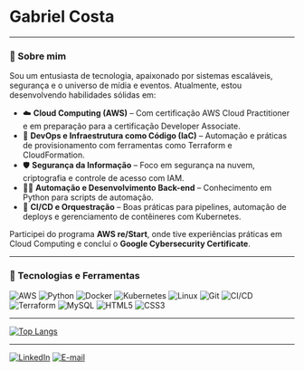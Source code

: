 # Gabriel Costa

---

### 🧠 Sobre mim

Sou um entusiasta de tecnologia, apaixonado por sistemas escaláveis, segurança e o universo de mídia e eventos. Atualmente, estou desenvolvendo habilidades sólidas em:

- ☁️ **Cloud Computing (AWS)** – Com certificação AWS Cloud Practitioner e em preparação para a certificação Developer Associate.
- 🧰 **DevOps e Infraestrutura como Código (IaC)** – Automação e práticas de provisionamento com ferramentas como Terraform e CloudFormation.
- 🛡️ **Segurança da Informação** – Foco em segurança na nuvem, criptografia e controle de acesso com IAM.
- 👨‍💻 **Automação e Desenvolvimento Back-end** – Conhecimento em Python para scripts de automação.
- 🔄 **CI/CD e Orquestração** – Boas práticas para pipelines, automação de deploys e gerenciamento de contêineres com Kubernetes.

Participei do programa **AWS re/Start**, onde tive experiências práticas em Cloud Computing e concluí o **Google Cybersecurity Certificate**.

---

### 🧰 Tecnologias e Ferramentas

![AWS](https://img.shields.io/badge/AWS-232F3E?style=for-the-badge&logo=amazonaws&logoColor=white)
![Python](https://img.shields.io/badge/python-3670A0?style=for-the-badge&logo=python&logoColor=ffdd54)
![Docker](https://img.shields.io/badge/Docker-2496ED?style=for-the-badge&logo=docker&logoColor=white)
![Kubernetes](https://img.shields.io/badge/Kubernetes-326CE5?style=for-the-badge&logo=kubernetes&logoColor=white)
![Linux](https://img.shields.io/badge/Linux-FCC624?style=for-the-badge&logo=linux&logoColor=black)
![Git](https://img.shields.io/badge/Git-F05032?style=for-the-badge&logo=git&logoColor=white)
![CI/CD](https://img.shields.io/badge/CI/CD-blue?style=for-the-badge&logo=githubactions&logoColor=white)
![Terraform](https://img.shields.io/badge/Terraform-7B42BC?style=for-the-badge&logo=terraform&logoColor=white)
![MySQL](https://img.shields.io/badge/MySQL-00000F?style=for-the-badge&logo=mysql&logoColor=white)
![HTML5](https://img.shields.io/badge/HTML5-E34F26?style=for-the-badge&logo=html5&logoColor=white)
![CSS3](https://img.shields.io/badge/CSS3-1572B6?style=for-the-badge&logo=css3&logoColor=white)

---

[![Top Langs](https://github-readme-stats.vercel.app/api/top-langs/?username=GabrieClCosta&layout=compact&theme=github_dark)](https://github.com/GabrieClCosta)

---
[![LinkedIn](https://img.shields.io/badge/LinkedIn-0077B5?style=for-the-badge&logo=linkedin&logoColor=white)](https://www.linkedin.com/in/gabrielluiscosta/)
[![E-mail](https://img.shields.io/badge/-Email-000?style=for-the-badge&logo=microsoft-outlook&logoColor=007BFF)](mailto:gabrieclcosta@gmail.com)
